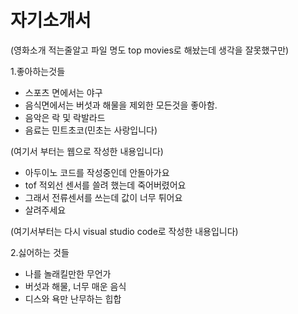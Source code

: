 # 자기소개서

(영화소개 적는줄알고 파일 명도 top movies로 해놨는데 생각을 잘못했구만)

1.좋아하는것들
- 스포츠 면에서는 야구
- 음식면에서는 버섯과 해물을 제외한 모든것을 좋아함.
- 음악은 락 및 락발라드
- 음료는 민트초코(민초는 사랑입니다)

(여기서 부터는 웹으로 작성한 내용입니다)
- 아두이노 코드를 작성중인데 안돌아가요
- tof 적외선 센서를 쓸려 했는데 죽어버렸어요
- 그래서 전류센서를 쓰는데 값이 너무 튀어요
- 살려주세요

(여기서부터는 다시 visual studio code로 작성한 내용입니다)

2.싫어하는 것들
- 나를 놀래킬만한 무언가
- 버섯과 해물, 너무 매운 음식
- 디스와 욕만 난무하는 힙합
